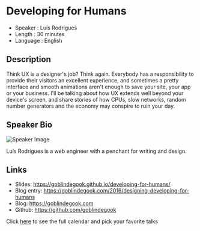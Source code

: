 Developing for Humans
=====================

* Speaker   : Luís Rodrigues
* Length    : 30 minutes
* Language  : English

Description
-----------

Think UX is a designer's job? Think again. Everybody has a responsibility to provide their visitors an excellent experience, and sometimes a pretty interface and smooth animations aren't enough to save your site, your app or your business. I'll be talking about how UX extends well beyond your device's screen, and share stories of how CPUs, slow networks, random number generators and the economy may conspire to ruin your day.

Speaker Bio
-----------

![Speaker Image](https://avatars3.githubusercontent.com/u/285497?v=3&s=400)

Luís Rodrigues is a web engineer with a penchant for writing and design.

Links
-----

* Slides: https://goblindegook.github.io/developing-for-humans/
* Blog entry: https://goblindegook.com/2016/designing-developing-for-humans
* Blog: https://goblindegook.com
* Github: https://github.com/goblindegook

Click [here][1] to see the full calendar and pick your favorite talks

[1]: https://pixels.camp/schedule/
